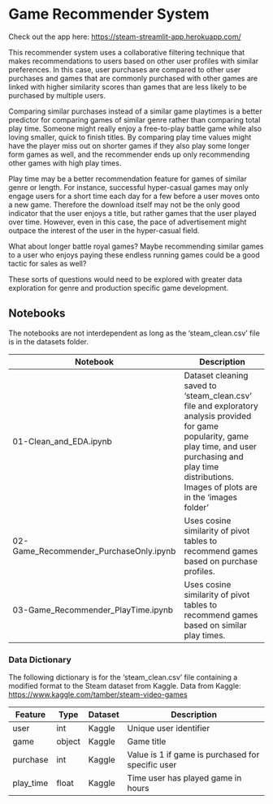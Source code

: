 # Game Recommender System

Check out the app here: https://steam-streamlit-app.herokuapp.com/

This recommender system uses a collaborative filtering technique that makes recommendations to users based on other user profiles with similar preferences. In this case, user purchases are compared to other user purchases and games that are commonly purchased with other games are linked with higher similarity scores than games that are less likely to be purchased by multiple users.

Comparing similar purchases instead of a similar game playtimes is a better predictor for comparing games of similar genre rather than comparing total play time. Someone might really enjoy a free-to-play battle game while also loving smaller, quick to finish titles. By comparing play time values might have the player miss out on shorter games if they also play some longer form games as well, and the recommender ends up only recommending other games with high play times.

Play time may be a better recommendation feature for games of similar genre or length. For instance, successful hyper-casual games may only engage users for a short time each day for a few before a user moves onto a new game. Therefore the download itself may not be the only good indicator that the user enjoys a title, but rather games that the user played over time. However, even in this case, the pace of advertisement might outpace the interest of the user in the hyper-casual field. 

What about longer battle royal games? Maybe recommending similar games to a user who enjoys paying these endless running games could be a good tactic for sales as well?

These sorts of questions would need to be explored with greater data exploration for genre and production specific game development. 


## Notebooks

The notebooks are not interdependent as long as the ‘steam_clean.csv’ file is in the datasets folder.

|Notebook|Description|
|---|---|
|01-Clean_and_EDA.ipynb|Dataset cleaning saved to ‘steam_clean.csv’ file and exploratory analysis provided for game popularity, game play time, and user purchasing and play time distributions. Images of plots are in the ‘images folder’|
|02-Game_Recommender_PurchaseOnly.ipynb|Uses cosine similarity of pivot tables to recommend games based on purchase profiles.|
|03-Game_Recommender_PlayTime.ipynb|Uses cosine similarity of pivot tables to recommend games based on similar play times.|


### Data Dictionary

The following dictionary is for the ‘steam_clean.csv’ file containing a modified format to the Steam dataset from Kaggle.
Data from Kaggle: https://www.kaggle.com/tamber/steam-video-games


|Feature|Type|Dataset|Description|
|---|---|---|---|
|user|int|Kaggle|Unique user identifier|
|game|object|Kaggle|Game title|
|purchase|int|Kaggle|Value is 1 if game is purchased for specific user|
|play_time|float|Kaggle|Time user has played game in hours|



